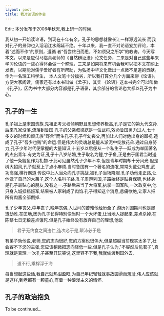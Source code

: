```yaml
---
layout: post
title: 我对论语的体会
---
```


Edit: 本分发布于2006年秋天,我上研一的时候.

我从初一开始读论语，到现在十年有余。孔子的思想就像长江一样源远流长 而我对孔子的景仰也入滔滔江水绵延不绝。十年以来，我一直不对论语妄加评论，本着“述而不作”的原则，遵循 者“吾尝终日而思，不如须臾之所学”的教诲。今天写本文，以来是应付马临真老师的《自然辨证法》论文任务，二来是对自己这些年来学习论语的一些心得体会做一个整理，三来是如果将来有机会我可以把本文在网上发表，以期能对儒学爱好者有所帮助，为弘扬中华文化做出一点微不足道的贡献。作为一名理工科学生， 本人文笔十分拙劣，所以我打算分几个方面来聊《论语》，方便大家阅读，儒家还有以本书叫做《孟子》，其实 《论语》这本书完全可以叫做《孔子》，因为书中大部分内容都是孔子语录，其余部分的言论也大都以孔子为中心。

## 孔子的一生
孔子祖上是宋国贵族,先祖正考父权倾朝野且思想修养极高,孔子是它的第九代玄孙.后来孔家没落,流落到鲁国.孔子的父亲叔梁紇是一位武将,效命鲁国勇力过人,七十多岁的时候和颜氏族"野合"而生孔子.孔子年幼丧父,再加让人们对他出身的鄙视,造成了孔子"吾少也贱"的命运.但是伟大的灵魂总是能从淤泥中绽放花朵.通过自身努力,孔子少年时代便掌握的大量知识,十五岁以后便从一个私生子一跃成为举国著名的杰出青年.有史为证,孔子十八岁结婚,生子取名为鲤,字子鱼,正是由于国君当时送了他一条鲤鱼作为礼物.于此可见虽然孔子少年不幸,但是青年时期却十分风光.但是树大招风,孔子就惹上了点小麻烦.当时鲁国有一个著名的流氓,常常头戴公鸡皮,武功高强,横行霸道.传说中此人当众向孔子挑战,被孔子当场降服.孔子劝他走正路,让他做了自己的大弟子,这个人名叫子路.孔子周游列国,子路始终是贴身保镖,也终身是孔子最贴心的朋友,没有之一.子路后来当了大将军,执掌一国军队,一次政变中,他只身入城抵挡叛军,结果被人家剁成了肉馅.孔子得知这个消息,悲痛欲绝,让家人把所有肉酱全部倒掉.

孔子少年丧父,中年丧子,晚年丧偶,人世间的苦难他经历全了.游历列国期间也是屡遭劫难.在匡地,因为孔子长得特别像当时一个大坏蛋,让当地人捉起来,差点杀掉.在陈蔡七日无粮差点饿死.但是孔子始终没有放弃自己的理想,他说

> 君子无终食之间违仁,造次必于是,颠沛必于是

有弟子劝他说,老师,您的志向很好,您的方案也很伟大,但是超越当前现实太多了,社会容不下您的主张,您应该稍微把志向降低一些.但是孔子认为,"不容然后见君子",真理就是真理.一次孔子甚至开玩笑说,这里容不下我,我就偷渡到国外去.

> 道不行,乘桴浮于海

每当想起这些话,我自己就热泪盈眶,为自己年纪轻轻就事故圆滑而羞耻.伟人应该就是这样,到老都有一颗童心,有着一种浪漫主义的情怀.

## 孔子的政治抱负

To be continued...